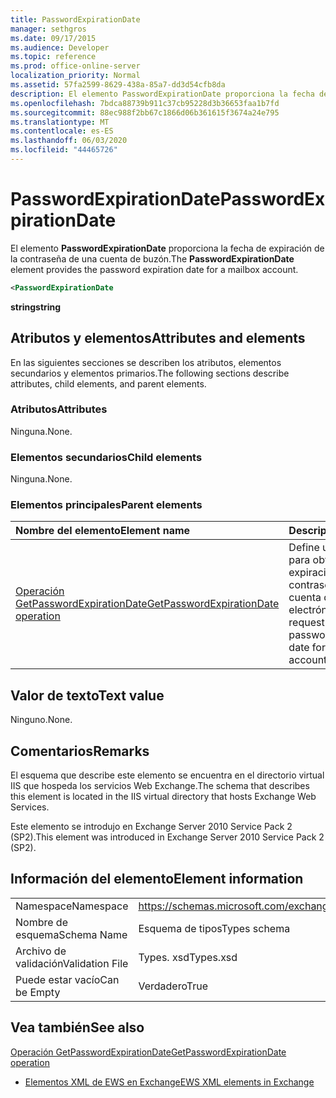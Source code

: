 ```yaml
---
title: PasswordExpirationDate
manager: sethgros
ms.date: 09/17/2015
ms.audience: Developer
ms.topic: reference
ms.prod: office-online-server
localization_priority: Normal
ms.assetid: 57fa2599-8629-438a-85a7-dd3d54cfb8da
description: El elemento PasswordExpirationDate proporciona la fecha de expiración de la contraseña de una cuenta de buzón.
ms.openlocfilehash: 7bdca88739b911c37cb95228d3b36653faa1b7fd
ms.sourcegitcommit: 88ec988f2bb67c1866d06b361615f3674a24e795
ms.translationtype: MT
ms.contentlocale: es-ES
ms.lasthandoff: 06/03/2020
ms.locfileid: "44465726"
---
```

# <a name="passwordexpirationdate"></a><span data-ttu-id="42b8a-103">PasswordExpirationDate</span><span class="sxs-lookup"><span data-stu-id="42b8a-103">PasswordExpirationDate</span></span>

<span data-ttu-id="42b8a-104">El elemento **PasswordExpirationDate** proporciona la fecha de expiración de la contraseña de una cuenta de buzón.</span><span class="sxs-lookup"><span data-stu-id="42b8a-104">The **PasswordExpirationDate** element provides the password expiration date for a mailbox account.</span></span> 
  
```XML
<PasswordExpirationDate
```

 <span data-ttu-id="42b8a-105">**string**</span><span class="sxs-lookup"><span data-stu-id="42b8a-105">**string**</span></span>
## <a name="attributes-and-elements"></a><span data-ttu-id="42b8a-106">Atributos y elementos</span><span class="sxs-lookup"><span data-stu-id="42b8a-106">Attributes and elements</span></span>

<span data-ttu-id="42b8a-107">En las siguientes secciones se describen los atributos, elementos secundarios y elementos primarios.</span><span class="sxs-lookup"><span data-stu-id="42b8a-107">The following sections describe attributes, child elements, and parent elements.</span></span>
  
### <a name="attributes"></a><span data-ttu-id="42b8a-108">Atributos</span><span class="sxs-lookup"><span data-stu-id="42b8a-108">Attributes</span></span>

<span data-ttu-id="42b8a-109">Ninguna.</span><span class="sxs-lookup"><span data-stu-id="42b8a-109">None.</span></span>
  
### <a name="child-elements"></a><span data-ttu-id="42b8a-110">Elementos secundarios</span><span class="sxs-lookup"><span data-stu-id="42b8a-110">Child elements</span></span>

<span data-ttu-id="42b8a-111">Ninguna.</span><span class="sxs-lookup"><span data-stu-id="42b8a-111">None.</span></span>
  
### <a name="parent-elements"></a><span data-ttu-id="42b8a-112">Elementos principales</span><span class="sxs-lookup"><span data-stu-id="42b8a-112">Parent elements</span></span>

|<span data-ttu-id="42b8a-113">**Nombre del elemento**</span><span class="sxs-lookup"><span data-stu-id="42b8a-113">**Element name**</span></span>|<span data-ttu-id="42b8a-114">**Descripción**</span><span class="sxs-lookup"><span data-stu-id="42b8a-114">**Description**</span></span>|
|:-----|:-----|
|[<span data-ttu-id="42b8a-115">Operación GetPasswordExpirationDate</span><span class="sxs-lookup"><span data-stu-id="42b8a-115">GetPasswordExpirationDate operation</span></span>](getpasswordexpirationdate-operation.md) <br/> |<span data-ttu-id="42b8a-116">Define una solicitud para obtener la fecha de expiración de la contraseña de una cuenta de correo electrónico.</span><span class="sxs-lookup"><span data-stu-id="42b8a-116">Defines a request to get the password expiration date for an email account.</span></span>  <br/> |
   
## <a name="text-value"></a><span data-ttu-id="42b8a-117">Valor de texto</span><span class="sxs-lookup"><span data-stu-id="42b8a-117">Text value</span></span>

<span data-ttu-id="42b8a-118">Ninguno.</span><span class="sxs-lookup"><span data-stu-id="42b8a-118">None.</span></span>
  
## <a name="remarks"></a><span data-ttu-id="42b8a-119">Comentarios</span><span class="sxs-lookup"><span data-stu-id="42b8a-119">Remarks</span></span>

<span data-ttu-id="42b8a-120">El esquema que describe este elemento se encuentra en el directorio virtual IIS que hospeda los servicios Web Exchange.</span><span class="sxs-lookup"><span data-stu-id="42b8a-120">The schema that describes this element is located in the IIS virtual directory that hosts Exchange Web Services.</span></span>
  
<span data-ttu-id="42b8a-121">Este elemento se introdujo en Exchange Server 2010 Service Pack 2 (SP2).</span><span class="sxs-lookup"><span data-stu-id="42b8a-121">This element was introduced in Exchange Server 2010 Service Pack 2 (SP2).</span></span>
  
## <a name="element-information"></a><span data-ttu-id="42b8a-122">Información del elemento</span><span class="sxs-lookup"><span data-stu-id="42b8a-122">Element information</span></span>

|||
|:-----|:-----|
|<span data-ttu-id="42b8a-123">Namespace</span><span class="sxs-lookup"><span data-stu-id="42b8a-123">Namespace</span></span>  <br/> |https://schemas.microsoft.com/exchange/services/2006/types  <br/> |
|<span data-ttu-id="42b8a-124">Nombre de esquema</span><span class="sxs-lookup"><span data-stu-id="42b8a-124">Schema Name</span></span>  <br/> |<span data-ttu-id="42b8a-125">Esquema de tipos</span><span class="sxs-lookup"><span data-stu-id="42b8a-125">Types schema</span></span>  <br/> |
|<span data-ttu-id="42b8a-126">Archivo de validación</span><span class="sxs-lookup"><span data-stu-id="42b8a-126">Validation File</span></span>  <br/> |<span data-ttu-id="42b8a-127">Types. xsd</span><span class="sxs-lookup"><span data-stu-id="42b8a-127">Types.xsd</span></span>  <br/> |
|<span data-ttu-id="42b8a-128">Puede estar vacío</span><span class="sxs-lookup"><span data-stu-id="42b8a-128">Can be Empty</span></span>  <br/> |<span data-ttu-id="42b8a-129">Verdadero</span><span class="sxs-lookup"><span data-stu-id="42b8a-129">True</span></span>  <br/> |
   
## <a name="see-also"></a><span data-ttu-id="42b8a-130">Vea también</span><span class="sxs-lookup"><span data-stu-id="42b8a-130">See also</span></span>



[<span data-ttu-id="42b8a-131">Operación GetPasswordExpirationDate</span><span class="sxs-lookup"><span data-stu-id="42b8a-131">GetPasswordExpirationDate operation</span></span>](getpasswordexpirationdate-operation.md)


- [<span data-ttu-id="42b8a-132">Elementos XML de EWS en Exchange</span><span class="sxs-lookup"><span data-stu-id="42b8a-132">EWS XML elements in Exchange</span></span>](ews-xml-elements-in-exchange.md)

